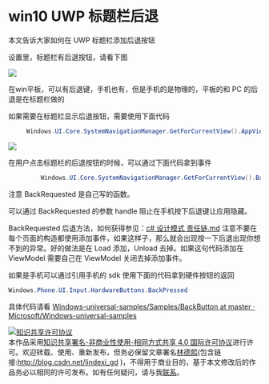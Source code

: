 
# win10 UWP 标题栏后退

本文告诉大家如何在 UWP 标题栏添加后退按钮

<!--more-->



<div id="toc"></div>


设置里，标题栏有后退按钮，请看下图

<!-- ![这里写图片描述](http://img.blog.csdn.net/20160201125801185) -->

![](http://image.acmx.xyz/lindexi%2F20189142075776)

<!-- ![](image/win10_uwp_biao_ti_lan_hou_tui/win10_uwp_biao_ti_lan_hou_tui0.png) -->

在win平板，可以有后退键，手机也有，但是手机的是物理的，平板的和 PC 的后退是在标题栏做的

如果需要在标题栏显示后退按钮，需要使用下面代码

```csharp
     Windows.UI.Core.SystemNavigationManager.GetForCurrentView().AppViewBackButtonVisibility = Windows.UI.Core.AppViewBackButtonVisibility.Visible;
```

<!-- ![](image/win10_uwp_biao_ti_lan_hou_tui/win10_uwp_biao_ti_lan_hou_tui1.png) -->

![](http://image.acmx.xyz/lindexi%2F20189142092410)

在用户点击标题栏的后退按钮的时候，可以通过下面代码拿到事件

```csharp
	     Windows.UI.Core.SystemNavigationManager.GetForCurrentView().BackRequested += BackRequested; 
```

注意 BackRequested 是自己写的函数。

可以通过 BackRequested 的参数 handle 阻止在手机按下后退键让应用隐藏。

BackRequested 后退方法，如何获得参见：[c# 设计模式 责任链.md](c-设计模式-责任链.md) 注意不要在每个页面的构造都使用添加事件，如果这样子，那么就会出现按一下后退出现你想不到的异常。好的做法是在 Load 添加，Unload 去掉。如果这句代码添加在 ViewModel 需要自己在 ViewModel 关闭去掉添加事件。

如果是手机可以通过引用手机的 sdk 使用下面的代码拿到硬件按钮的返回

```csharp
Windows.Phone.UI.Input.HardwareButtons.BackPressed
```

具体代码请看 [Windows-universal-samples/Samples/BackButton at master · Microsoft/Windows-universal-samples](https://github.com/Microsoft/Windows-universal-samples/tree/master/Samples/BackButton )





<a rel="license" href="http://creativecommons.org/licenses/by-nc-sa/4.0/"><img alt="知识共享许可协议" style="border-width:0" src="https://licensebuttons.net/l/by-nc-sa/4.0/88x31.png" /></a><br />本作品采用<a rel="license" href="http://creativecommons.org/licenses/by-nc-sa/4.0/">知识共享署名-非商业性使用-相同方式共享 4.0 国际许可协议</a>进行许可。欢迎转载、使用、重新发布，但务必保留文章署名[林德熙](http://blog.csdn.net/lindexi_gd)(包含链接:http://blog.csdn.net/lindexi_gd )，不得用于商业目的，基于本文修改后的作品务必以相同的许可发布。如有任何疑问，请与我[联系](mailto:lindexi_gd@163.com)。